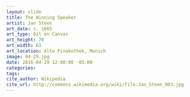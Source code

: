 ```yaml
---
layout: slide
title: The Winning Speaker
artist: Jan Steen
art_date: c. 1665
art_type: Oil on Canvas
art_height: 70
art_width: 61
art_location: Alte Pinakothek, Munich
image: 04-29.jpg
date: 2016-04-29 12:00:00 -05:00
categories:
tags:
cite_author: Wikipedia
cite_url: http://commons.wikimedia.org/wiki/File:Jan_Steen_003.jpg
---
```


